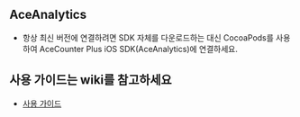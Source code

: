 ## AceAnalytics
* 항상 최신 버전에 연결하려면 SDK 자체를 다운로드하는 대신 CocoaPods를 사용하여 AceCounter Plus iOS SDK(AceAnalytics)에 연결하세요.

## 사용 가이드는 wiki를 참고하세요
* [사용 가이드](https://github.com/nhnent/ace.guide.ios/wiki)
